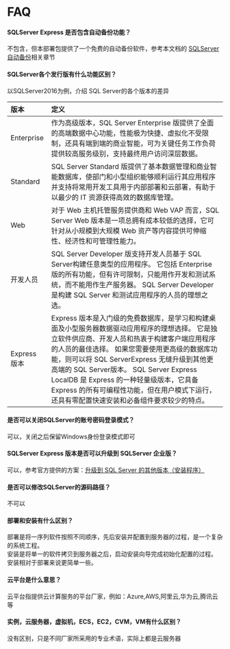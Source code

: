 # FAQ

#### SQLServer Express 是否包含自动备份功能？

不包含，但本部署包提供了一个免费的自动备份软件，参考本文档的 [SQLServer自动备份](/zh/solution-backup.md#sqlserver-express-自动备份)相关章节

#### SQLServer各个发行版有什么功能区别？

以SQLServer2016为例，介绍 SQL Server的各个版本的差异

| 版本 | 定义                                                         |
| :-------------- | :----------------------------------------------------------- |
| Enterprise      | 作为高级版本，SQL Server Enterprise 版提供了全面的高端数据中心功能，性能极为快捷、虚拟化不受限制，还具有端到端的商业智能，可为关键任务工作负荷提供较高服务级别，支持最终用户访问深层数据。 |
| Standard        | SQL Server Standard 版提供了基本数据管理和商业智能数据库，使部门和小型组织能够顺利运行其应用程序并支持将常用开发工具用于内部部署和云部署，有助于以最少的 IT 资源获得高效的数据库管理。 |
| Web             | 对于 Web 主机托管服务提供商和 Web VAP 而言，SQL Server Web 版本是一项总拥有成本较低的选择，它可针对从小规模到大规模 Web 资产等内容提供可伸缩性、经济性和可管理性能力。 |
| 开发人员        | SQL Server Developer 版支持开发人员基于 SQL Server构建任意类型的应用程序。 它包括 Enterprise 版的所有功能，但有许可限制，只能用作开发和测试系统，而不能用作生产服务器。 SQL Server Developer 是构建 SQL Server 和测试应用程序的人员的理想之选。 |
| Express 版本    | Express 版本是入门级的免费数据库，是学习和构建桌面及小型服务器数据驱动应用程序的理想选择。 它是独立软件供应商、开发人员和热衷于构建客户端应用程序的人员的最佳选择。 如果您需要使用更高级的数据库功能，则可以将 SQL ServerExpress 无缝升级到其他更高端的 SQL Server版本。 SQL Server Express LocalDB 是 Express 的一种轻量级版本，它具备 Express 的所有可编程性功能，但在用户模式下运行，还具有零配置快速安装和必备组件要求较少的特点。 |

#### 是否可以关闭SQLServer的账号密码登录模式？

可以，关闭之后保留Windows身份登录模式即可

#### SQLServer Express 版本是否可以升级到 SQLServer 企业版？

可以，参考官方提供的方案：[升级到 SQL Server 的其他版本（安装程序）](https://docs.microsoft.com/zh-cn/sql/database-engine/install-windows/upgrade-to-a-different-edition-of-sql-server-setup?view=sql-server-ver15)

#### 是否可以修改SQLServer的源码路径？

不可以

#### 部署和安装有什么区别？

部署是将一序列软件按照不同顺序，先后安装并配置到服务器的过程，是一个复杂的系统工程。  
安装是将单一的软件拷贝到服务器之后，启动安装向导完成初始化配置的过程。  
安装相对于部署来说更简单一些。 

#### 云平台是什么意思？

云平台指提供云计算服务的平台厂家，例如：Azure,AWS,阿里云,华为云,腾讯云等

#### 实例，云服务器，虚拟机，ECS，EC2，CVM，VM有什么区别？

没有区别，只是不同厂家所采用的专业术语，实际上都是云服务器